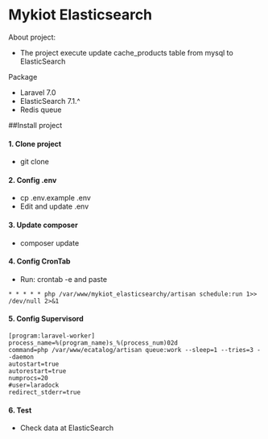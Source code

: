 # Mykiot Elasticsearch

About project:
- The project execute update cache_products table from mysql to ElasticSearch

Package
- Laravel 7.0
- ElasticSearch 7.1.^
- Redis queue

##Install project

#### 1. Clone project
- git clone 

#### 2. Config .env
- cp .env.example .env
- Edit and update .env

#### 3. Update composer
- composer update

#### 4. Config CronTab
- Run: crontab -e and paste
```
* * * * * php /var/www/mykiot_elasticsearchy/artisan schedule:run 1>> /dev/null 2>&1
```

#### 5. Config Supervisord

```$xslt
[program:laravel-worker]
process_name=%(program_name)s_%(process_num)02d
command=php /var/www/ecatalog/artisan queue:work --sleep=1 --tries=3 --daemon
autostart=true
autorestart=true
numprocs=20
#user=laradock
redirect_stderr=true
```

#### 6. Test
- Check data at ElasticSearch
